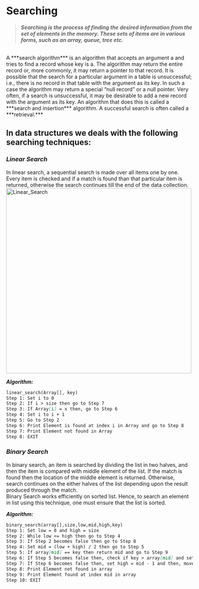 # Searching
> ***Searching is the process of finding the desired information from the set of elements in the memory. These sets of items are in various forms, such as an array, queue, tree etc.***
<br>
A ***search algorithm*** is an algorithm that accepts an argument a and tries to find a record whose key is a. The algorithm may return the entire record or, more commonly, it may return a pointer to that record. It is possible that the search for a particular argument in a table is unsuccessful; i.e., there is no record in that table with the argument as its key. In such a case the algorithm may return a special “null record” or a null pointer. Very often, if a search is unsuccessful, it may be desirable to add a new record with the argument as its key. An algorithm that does this is called a ***search and insertion*** algorithm. A successful search is often called a ***retrieval.***

## In data structures we deals with the following searching techniques:
### _Linear Search_
In linear search, a sequential search is made over all items one by one. Every item is checked and if a match is found than that particular item is returned, otherwise the search      continues till the end of the data collection.
<br>
<img align="center" alt="Linear_Search" width="500px" src = "https://www.tutorialspoint.com/data_structures_algorithms/images/linear_search.gif"/>

***Algorithm:*** <br>
```md
linear_search(Array[], key) 
Step 1: Set i to 0
Step 2: If i > size then go to Step 7
Step 3: If Array[i] = x then, go to Step 6 
Step 4: Set i to i + 1 
Step 5: Go to Step 2
Step 6: Print Element is found at index i in Array and go to Step 8
Step 7: Print Element not found in Array 
Step 8: EXIT
```

### _Binary Search_
In binary search, an item is searched by dividing the list in two halves, and then the item is compared with middle element of the list. If the match is found then the location of the middle element is returned. Otherwise, search continues on the either halves of the list depending upon the result produced through the match.
<br>
Binary Search works efficiently on sorted list. Hence, to search an element in list using this technique, one must ensure that the list is sorted.


***Algorithm:*** <br>
```md
binary_search(array[],size,low,mid,high,key) 
Step 1: Set low = 0 and high = size 
Step 2: While low <= high then go to Step 4
Step 3: If Step 2 becomes false then go to Step 8
Step 4: Set mid = (low + high) / 2 then go to Step 5
Step 5: If array[mid] == key then return mid and go to Step 9
Step 6: If Step 5 becomes false then, check if key > array[mid] and set low = mid + 1 and then, moves to Step 2
Step 7: If Step 6 becomes false then, set high = mid - 1 and then, moves to Step 2
Step 8: Print Element not found in array 
Step 9: Print Element found at index mid in array 
Step 10: EXIT
```

